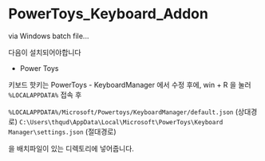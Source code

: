 # PowerToys_Keyboard_Addon

via Windows batch file...

다음이 설치되어야합니다

- Power Toys

키보드 핫키는 PowerToys - KeyboardManager 에서 수정 후에, win + R 을 눌러 `%LOCALAPPDATA%` 접속 후

`%LOCALAPPDATA%/Microsoft/Powertoys/KeyboardManager/default.json` (상대경로)
`C:\Users\thqud\AppData\Local\Microsoft\PowerToys\Keyboard Manager\settings.json` (절대경로)

을 배치파일이 있는 디렉토리에 넣어줍니다.
